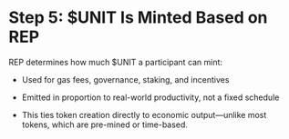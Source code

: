 # Step 5: $UNIT Is Minted Based on REP

REP determines how much $UNIT a participant can mint:

- Used for gas fees, governance, staking, and incentives

- Emitted in proportion to real-world productivity, not a fixed schedule

- This ties token creation directly to economic output—unlike most tokens, which are pre-mined or time-based.